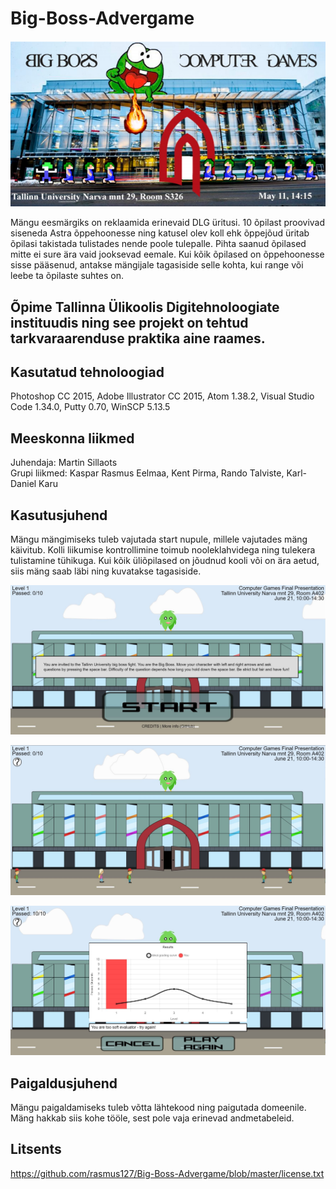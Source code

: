 # Big-Boss-Advergame

<img src="pic.png"></img>

Mängu eesmärgiks on reklaamida erinevaid DLG üritusi. 10 õpilast proovivad siseneda Astra õppehoonesse ning katusel olev koll ehk õppejõud üritab õpilasi takistada tulistades nende poole tulepalle. Pihta saanud õpilased mitte ei sure ära vaid jooksevad eemale. Kui kõik õpilased on õppehoonesse sisse pääsenud, antakse mängijale tagasiside selle kohta, kui range või leebe ta õpilaste suhtes on.

## Õpime Tallinna Ülikoolis Digitehnoloogiate instituudis ning see projekt on tehtud tarkvaraarenduse praktika aine raames.

## Kasutatud tehnoloogiad
Photoshop CC 2015, Adobe Illustrator CC 2015, Atom 1.38.2, Visual Studio Code 1.34.0, Putty 0.70, WinSCP 5.13.5

## Meeskonna liikmed
Juhendaja: Martin Sillaots
<br>
Grupi liikmed: Kaspar Rasmus Eelmaa, Kent Pirma, Rando Talviste, Karl-Daniel Karu

## Kasutusjuhend
Mängu mängimiseks tuleb vajutada start nupule, millele vajutades mäng käivitub. Kolli liikumise kontrollimine toimub nooleklahvidega ning tulekera tulistamine tühikuga. Kui kõik üliõpilased on jõudnud kooli või on ära aetud, siis mäng saab läbi ning kuvatakse tagasiside.

<img src="es.png"></img>

<img src="ts.png"></img>

<img src="ks.png"></img>

## Paigaldusjuhend
Mängu paigaldamiseks tuleb võtta lähtekood ning paigutada domeenile. Mäng hakkab siis kohe tööle, sest pole vaja erinevad andmetabeleid.


## Litsents

https://github.com/rasmus127/Big-Boss-Advergame/blob/master/license.txt
